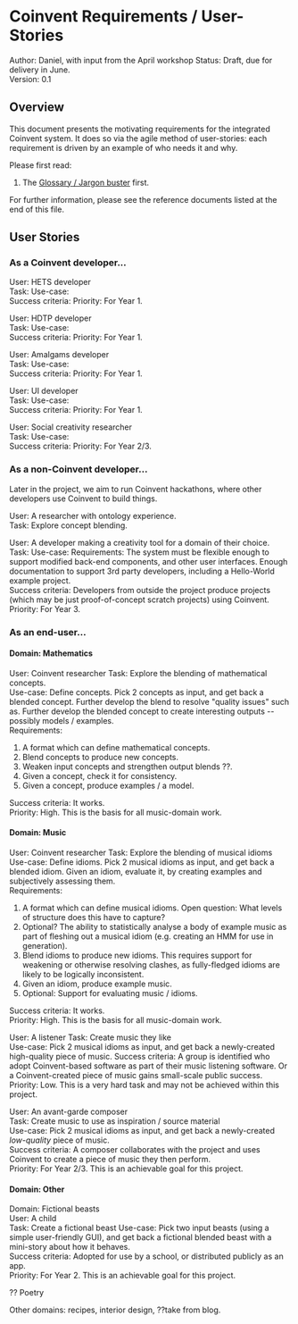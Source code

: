 
# Coinvent Requirements / User-Stories

Author: Daniel, with input from the April workshop 
Status: Draft, due for delivery in June.      
Version: 0.1   

## Overview

This document presents the motivating requirements for the integrated Coinvent system. It does so via the agile method of user-stories: each requirement is driven by an example of who needs it and why.


Please first read:

1. The [Glossary / Jargon buster](http://ccg.doc.gold.ac.uk/research/coinvent/internal/?page_id=356) first. 

For further information, please see the reference documents listed at the end of this file.

## User Stories

### As a Coinvent developer...

User: HETS developer    
Task: 
Use-case:    
Success criteria: 
Priority: For Year 1.

User: HDTP developer    
Task: 
Use-case:    
Success criteria: 
Priority: For Year 1.

User: Amalgams developer    
Task: 
Use-case:    
Success criteria: 
Priority: For Year 1.

User: UI developer    
Task: 
Use-case:    
Success criteria: 
Priority: For Year 1.

User: Social creativity researcher    
Task: 
Use-case:    
Success criteria: 
Priority: For Year 2/3.


### As a non-Coinvent developer...

Later in the project, we aim to run Coinvent hackathons, where other developers
use Coinvent to build things.

User: A researcher with ontology experience.   
Task: Explore concept blending.

User: A developer making a creativity tool for a domain of their choice.       
Task: 
Use-case: 
Requirements: The system must be flexible enough to support modified back-end components, and other user interfaces. Enough documentation to support 3rd party developers, including a Hello-World example project.      
Success criteria: Developers from outside the project produce projects (which may be just proof-of-concept scratch projects) using Coinvent.   
Priority: For Year 3.

### As an end-user...

#### Domain: Mathematics

User: Coinvent researcher
Task: Explore the blending of mathematical concepts.      
Use-case: Define concepts. Pick 2 concepts as input, and get back a blended concept. Further develop the blend to resolve "quality issues" such as.
Further develop the blended concept to create interesting outputs -- possibly models / examples.   
Requirements: 

1. A format which can define mathematical concepts.
3. Blend concepts to produce new concepts.
3. Weaken input concepts and strengthen output blends ??. 
4. Given a concept, check it for consistency.
4. Given a concept, produce examples / a model.

Success criteria: It works.       
Priority: High. This is the basis for all music-domain work.
 

#### Domain: Music

User: Coinvent researcher
Task: Explore the blending of musical idioms      
Use-case: Define idioms. Pick 2 musical idioms as input, and get back a blended idiom. Given an idiom, evaluate it, by creating examples and subjectively assessing them.   
Requirements: 

1. A format which can define musical idioms. Open question: What levels of structure does this have to capture?
2. Optional? The ability to statistically analyse a body of example music as part of fleshing out a musical idiom (e.g. creating an HMM for use in generation).
3. Blend idioms to produce new idioms. This requires support for weakening or otherwise resolving clashes, as fully-fledged idioms are likely to be logically inconsistent.
4. Given an idiom, produce example music.
4. Optional: Support for evaluating music / idioms.

Success criteria: It works.       
Priority: High. This is the basis for all music-domain work.
 
User: A listener
Task: Create music they like      
Use-case: Pick 2 musical idioms as input, and get back a newly-created high-quality piece of music.
Success criteria: A group is identified who adopt Coinvent-based software as part of their music listening software. Or a Coinvent-created piece of music gains small-scale public success.   
Priority: Low. This is a very hard task and may not be achieved within this project.
 
User: An avant-garde composer    
Task: Create music to use as inspiration / source material   
Use-case: Pick 2 musical idioms as input, and get back a newly-created *low-quality* piece of music.   
Success criteria: A composer collaborates with the project and uses Coinvent to create a piece of music they then perform.      
Priority: For Year 2/3. This is an achievable goal for this project.


#### Domain: Other

Domain: Fictional beasts   
User: A child    
Task: Create a fictional beast
Use-case: Pick two input beasts (using a simple user-friendly GUI), and get back a fictional blended beast with a mini-story about how it behaves.   
Success criteria: Adopted for use by a school, or distributed publicly as an app.         
Priority: For Year 2. This is an achievable goal for this project.

?? Poetry

Other domains: recipes, interior design, ??take from blog.



